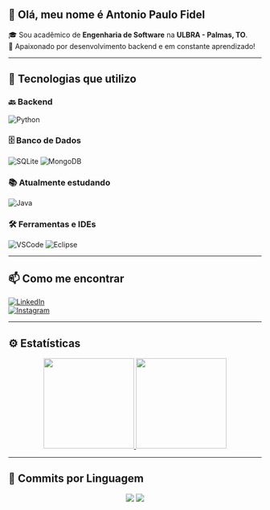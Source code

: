 ## 👋 Olá, meu nome é Antonio Paulo Fidel  

🎓 Sou acadêmico de **Engenharia de Software** na **ULBRA - Palmas, TO**.  
🚀 Apaixonado por desenvolvimento backend e em constante aprendizado!

---

## 🧠 Tecnologias que utilizo  

### 🔙 Backend  
<img alt="Python" src="https://img.shields.io/badge/-Python-333E72?style=for-the-badge&logo=python&logoColor=yellow" />

### 🗄️ Banco de Dados  
<img alt="SQLite" src="https://img.shields.io/badge/SQLite-07405E?style=for-the-badge&logo=sqlite&logoColor=white" />  
<img alt="MongoDB" src="https://img.shields.io/badge/-MongoDB-13aa52?style=for-the-badge&logo=mongodb&logoColor=white" />

### 📚 Atualmente estudando  
<img alt="Java" src="https://img.shields.io/badge/Java-ED8B00?style=for-the-badge&logo=openjdk&logoColor=white">

### 🛠️ Ferramentas e IDEs  
<img alt="VSCode" src="https://img.shields.io/badge/Visual_Studio_Code-0078D4?style=for-the-badge&logo=visual%20studio%20code&logoColor=white">  
<img alt="Eclipse" src="https://img.shields.io/badge/Eclipse-2C2255?style=for-the-badge&logo=eclipse&logoColor=white">

---

## 📫 Como me encontrar  

[![LinkedIn](https://img.shields.io/badge/LinkedIn-0077B5?style=for-the-badge&logo=linkedin&logoColor=white)](https://www.linkedin.com/in/antoniopaulopereirafidel/)  
[![Instagram](https://img.shields.io/badge/Instagram-E4405F?style=for-the-badge&logo=instagram&logoColor=white)](https://www.instagram.com/a.paulo_fidel/)  

---

## ⚙️ Estatísticas  

<div align="center">
  <a href="https://github.com/AntonioPauloFidel">
    <img height="180em" src="https://github-readme-stats.vercel.app/api?username=AntonioPauloFidel&show_icons=true&theme=gotham&include_all_commits=true&count_private=true"/>
    <img height="180em" src="https://github-readme-stats.vercel.app/api/top-langs/?username=AntonioPauloFidel&layout=compact&langs_count=7&theme=gotham"/>
  </a>
</div>

---

## 🚀 Commits por Linguagem  

<div align="center">
  <img src="https://github-profile-summary-cards.vercel.app/api/cards/repos-per-language?username=AntonioPauloFidel&theme=github_dark" />
  <img src="https://github-profile-summary-cards.vercel.app/api/cards/most-commit-language?username=AntonioPauloFidel&theme=github_dark" />
</div>
